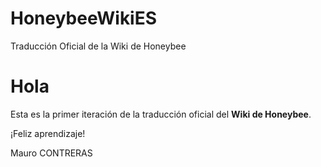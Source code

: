 # HoneybeeWikiES
Traducción Oficial de la Wiki de Honeybee

Hola
====

Esta es la primer iteración de la traducción oficial del **Wiki de Honeybee**.

¡Feliz aprendizaje!

Mauro CONTRERAS
